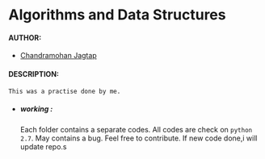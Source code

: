 # Algorithms and Data Structures

#### AUTHOR:

- [Chandramohan Jagtap](https://github.com/cmjagtap "Chandramohan's github profile")

#### DESCRIPTION:

	This was a practise done by me.
	
- ##### working :
	
	Each folder contains a separate codes.
	All codes are check on `python 2.7`.
	May contains a bug.
	Feel free to contribute.
	If new code done,i will update repo.s
